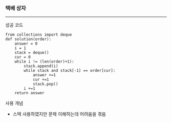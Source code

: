 ### 택배 상자

---

성공 코드

```
from collections import deque
def solution(order):
    answer = 0
    i = 1
    stack = deque()
    cur = 0
    while i != (len(order)+1):
        stack.append(i)
        while stack and stack[-1] == order[cur]:
            answer +=1
            cur +=1
            stack.pop()
        i +=1
    return answer
```

사용 개념

- 스택 사용하였지만 문제 이해하는데 어려움을 겪음
